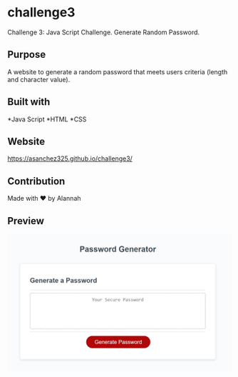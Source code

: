 # challenge3
Challenge 3: Java Script Challenge. Generate Random Password.
## Purpose 
A website to generate a random password that meets users criteria (length and character value). 
## Built with 
*Java Script
*HTML
*CSS
## Website 
https://asanchez325.github.io/challenge3/
## Contribution 
Made with ❤️  by Alannah 
## Preview
![alt preview](assets/images/capture.jpg) 
